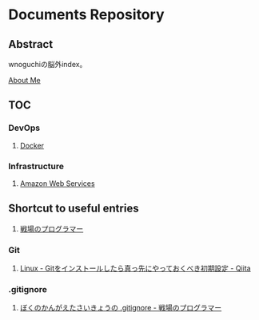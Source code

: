 Documents Repository
======================

Abstract
----------

wnoguchiの脳外index。

[About Me](AboutMe.md)

TOC
-----

### DevOps

1. [Docker](DevOps/Docker/README.md)

### Infrastructure

1. [Amazon Web Services](Infrastructure/AWS/README.md)

Shortcut to useful entries
----------------------------

1. [戦場のプログラマー](http://blog.pg1x.com/)

### Git

1. [Linux - Gitをインストールしたら真っ先にやっておくべき初期設定 - Qiita](http://qiita.com/wnoguchi/items/f7358a227dfe2640cce3)

### .gitignore

1. [ぼくのかんがえたさいきょうの .gitignore - 戦場のプログラマー](http://blog.pg1x.com/entry/2014/05/05/194119)
